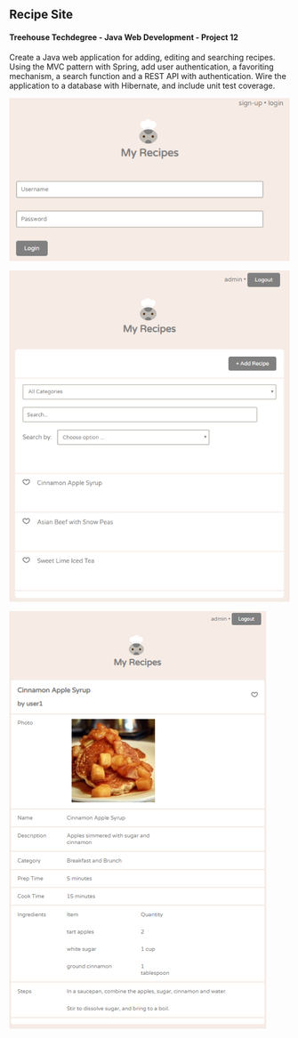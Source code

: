 ## Recipe Site
#### Treehouse Techdegree - Java Web Development - Project 12
Create a Java web application for adding, editing and searching recipes. Using the MVC pattern with Spring, add user authentication, a favoriting mechanism, a search function and a REST API with authentication. Wire the application to a database with Hibernate, and include unit test coverage.


![Login page](/docs/recipesite-login.png)

![List page](/docs/recipesite-list.png)

![Item page](/docs/recipesite-item.png)
